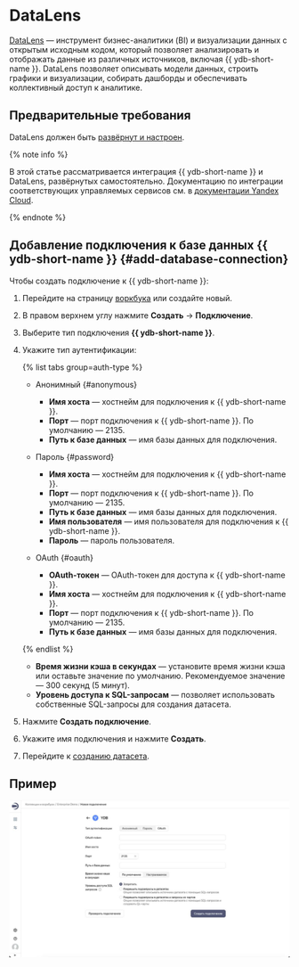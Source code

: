 # DataLens

[DataLens](https://datalens.tech) — инструмент бизнес-аналитики (BI) и визуализации данных с открытым исходным кодом, который позволяет анализировать и отображать данные из различных источников, включая {{ ydb-short-name }}. DataLens позволяет описывать модели данных, строить графики и визуализации, собирать дашборды и обеспечивать коллективный доступ к аналитике.

## Предварительные требования

DataLens должен быть [развёрнут и настроен](https://datalens.tech/docs/ru/quickstart.html).

{% note info %}

В этой статье рассматривается интеграция {{ ydb-short-name }} и DataLens, развёрнутых самостоятельно. Документацию по интеграции соответствующих управляемых сервисов см. в [документации Yandex Cloud](https://yandex.cloud/ru/docs/datalens/operations/connection/create-ydb).

{% endnote %}

## Добавление подключения к базе данных {{ ydb-short-name }} {#add-database-connection}

Чтобы создать подключение к {{ ydb-short-name }}:

1. Перейдите на страницу [воркбука](https://datalens.tech/docs/ru/workbooks-collections/index.html) или создайте новый.
2. В правом верхнем углу нажмите **Создать** → **Подключение**.
3. Выберите тип подключения **{{ ydb-short-name }}**.
4. Укажите тип аутентификации:

   {% list tabs group=auth-type %}

   - Анонимный {#anonymous}

     * **Имя хоста** — хостнейм для подключения к {{ ydb-short-name }}.
     * **Порт** — порт подключения к {{ ydb-short-name }}. По умолчанию — 2135.
     * **Путь к базе данных** — имя базы данных для подключения.

   - Пароль {#password}

     * **Имя хоста** — хостнейм для подключения к {{ ydb-short-name }}.
     * **Порт** — порт подключения к {{ ydb-short-name }}. По умолчанию — 2135.
     * **Путь к базе данных** — имя базы данных для подключения.
     * **Имя пользователя** — имя пользователя для подключения к {{ ydb-short-name }}.
     * **Пароль** — пароль пользователя.

   - OAuth {#oauth}

     * **OAuth-токен** — OAuth-токен для доступа к {{ ydb-short-name }}.
     * **Имя хоста** — хостнейм для подключения к {{ ydb-short-name }}.
     * **Порт** — порт подключения к {{ ydb-short-name }}. По умолчанию — 2135.
     * **Путь к базе данных** — имя базы данных для подключения.

   {% endlist %}

   * **Время жизни кэша в секундах** — установите время жизни кэша или оставьте значение по умолчанию. Рекомендуемое значение — 300 секунд (5 минут).
   * **Уровень доступа к SQL-запросам** — позволяет использовать собственные SQL-запросы для создания датасета.

5. Нажмите **Создать подключение**.
6. Укажите имя подключения и нажмите **Создать**.
7. Перейдите к [созданию датасета](https://datalens.tech/docs/ru/dataset/index.html).

## Пример

![DataLens {{ ydb-short-name }} connection](_assets/datalens.jpeg)
